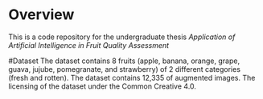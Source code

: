 # Overview
This is a code repository for the undergraduate thesis *Application of Artificial Intelligence in Fruit Quality Assessment*

#Dataset
The dataset contains 8 fruits (apple, banana, orange, grape, guava, jujube, pomegranate, and strawberry) of 2 different categories (fresh and rotten). The dataset contains 12,335 of augmented images. 
The licensing of the dataset under the Common Creative 4.0. 


